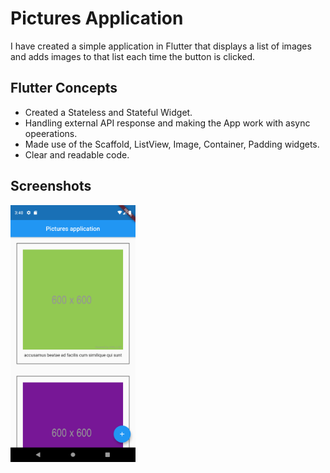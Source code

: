 # Pictures Application
I have created a simple application in Flutter that displays a list of images and adds images to that list each time the button is clicked.

## Flutter Concepts
- Created a Stateless and Stateful Widget.
- Handling external API response and making the App work with async opeerations.
- Made use of the Scaffold, ListView, Image, Container, Padding widgets.
- Clear and readable code.

## Screenshots
<img src = 'PicOne.png' width = '200'>